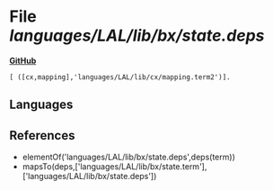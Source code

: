 # File _languages/LAL/lib/bx/state.deps_
**[GitHub](https://github.com/softlang/yas/blob/master/languages/LAL/lib/bx/state.deps)**
```
[ ([cx,mapping],'languages/LAL/lib/cx/mapping.term2')].
```

## Languages

## References
* elementOf('languages/LAL/lib/bx/state.deps',deps(term))
* mapsTo(deps,['languages/LAL/lib/bx/state.term'],['languages/LAL/lib/bx/state.deps'])
